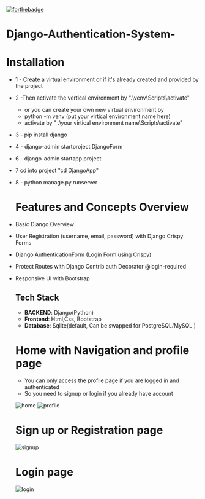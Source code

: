 [![forthebadge](https://forthebadge.com/images/badges/made-with-python.svg)](https://forthebadge.com)

# Django-Authentication-System-

# Installation
* 1 - Create a virtual environment or if it's already created and provided by the project
* 2 -Then activate the vertical environment by ".\venv\Scripts\activate"
    - or you  can create your own new virtual environment by
    - python -m venv (put your virtical environment name here)
    -  activate by " .\your virtical environment name\Scripts\activate"
* 3 - pip install django
* 4 - django-admin startproject DjangoForm
* 6 - django-admin startapp project
* 7 cd into project "cd DjangoApp"
* 8 - python manage.py runserver

  # Features and  Concepts Overview
* Basic Django Overview
* User Registration (username, email, password) with Django Crispy Forms
* Django AuthenticationForm (Login Form using Crispy)
* Protect Routes with Django Contrib auth Decorator  @login-required
* Responsive UI with Bootstrap


  ## Tech Stack
  - **BACKEND**: Django(Python)
  - **Frontend**: Html,Css, Bootstrap
  - **Database**: Sqlite(default,  Can be swapped for PostgreSQL/MySQL )
 

  
  # Home with Navigation and profile page
  - You can only access the profile page if you are logged in and authenticated
  - So you need to signup or login if you already have account
    
  ![home](https://github.com/user-attachments/assets/3464c8e2-4587-4c33-9d4e-17e360fcfe1b)
  ![profile](https://github.com/user-attachments/assets/e2942ca2-22a1-4e27-ac22-9d81bc470315)



  # Sign up or Registration page
  ![signup](https://github.com/user-attachments/assets/7a39c243-a5da-446e-9887-92a6cd0fc42c)

  # Login page
  ![login](https://github.com/user-attachments/assets/e883e35a-c252-4d12-b84b-6ecb85f54a1e)


 





  


  



  
